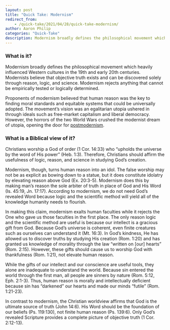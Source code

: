 ```yaml
---
layout: post
title: "Quick Take: Modernism"
redirect_from:
    - /quick-take/2021/04/28/quick-take-modernism/
author: Aaron Philip
categories: "Quick-Take"
description: Modernism broadly defines the philosophical movement which heavily influenced Western cultures in the 19th and early 20th centuries...
---
```

### What is it?

Modernism broadly defines the philosophical movement which heavily influenced Western cultures in the 19th and early 20th centuries. Modernists believe that objective truth exists and can be discovered solely through reason, logic, and science. Modernism rejects anything that cannot be empirically tested or logically determined.

Proponents of modernism believed that human reason was the key to finding moral standards and equitable systems that could be universally adopted. The movement’s vision was an egalitarian utopia ushered in through ideals such as free-market capitalism and liberal democracy. However, the horrors of the two World Wars crushed the modernist dream of utopia, opening the door for [postmodernism](https://www.captivethoughts.org/quick-take/2021/04/28/quick-take-postmodernism/). 


### What is a Biblical view of it?

Christians worship a God of order (1 Cor. 14:33) who “upholds the universe by the word of His power” (Heb. 1:3). Therefore, Christians should affirm the usefulness of logic, reason, and science in studying God’s creation. 

Modernism, though, turns human reason into an idol. The false worship may not be as explicit as bowing down to a statue, but it does constitute idolatry by elevating reason above God (Ex. 20:3-5). Modernism does this by making man’s reason the sole arbiter of truth in place of God and His Word (Is. 45:19, Jn. 17:17). According to modernism, we do not need God’s revealed Word because logic and the scientific method will yield all of the knowledge humanity needs to flourish. 

In making this claim, modernism exalts human faculties while it rejects the One who gave us those faculties in the first place. The only reason logic and the scientific method are useful is because our intellect is a gracious gift from God. Because God’s universe is coherent, even finite creatures such as ourselves can understand it (Mt. 16:3). In God’s kindness, He has allowed us to discover truths by studying His creation (Rom. 1:20) and has granted us knowledge of morality through the law “written on [our] hearts” (Rom. 2:15). However, these gifts should cause us to worship God with thankfulness (Rom. 1:21), not elevate human reason. 

While the gifts of our intellect and our conscience are useful tools, they alone are inadequate to understand the world. Because sin entered the world through the first man, all people are sinners by nature (Rom. 5:12, Eph. 2:1-3). Thus, human reason is morally and intellectually deficient because sin has “darkened” our hearts and made our minds “futile” (Rom. 1:21-23). 

In contrast to modernism, the Christian worldview affirms that God is the ultimate source of truth (John 14:6). His Word should be the foundation of our beliefs (Ps. 119:130), not finite human reason (Ps. 139:6). Only God’s revealed Scripture provides a complete picture of objective truth (1 Cor. 2:12-13). 